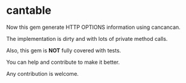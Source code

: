 cantable
========
Now this gem generate HTTP OPTIONS information using cancancan.

The implementation is dirty and with lots of private method calls.

Also, this gem is **NOT** fully covered with tests.



You can help and contribute to make it better.

Any contribution is welcome.
